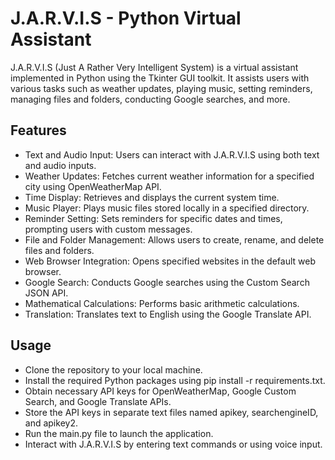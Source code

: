 # J.A.R.V.I.S - Python Virtual Assistant
J.A.R.V.I.S (Just A Rather Very Intelligent System) is a virtual assistant implemented in Python using the Tkinter GUI toolkit. It assists users with various tasks such as weather updates, playing music, setting reminders, managing files and folders, conducting Google searches, and more.

## Features
- Text and Audio Input: Users can interact with J.A.R.V.I.S using both text and audio inputs.
- Weather Updates: Fetches current weather information for a specified city using OpenWeatherMap API.
- Time Display: Retrieves and displays the current system time.
- Music Player: Plays music files stored locally in a specified directory.
- Reminder Setting: Sets reminders for specific dates and times, prompting users with custom messages.
- File and Folder Management: Allows users to create, rename, and delete files and folders.
- Web Browser Integration: Opens specified websites in the default web browser.
- Google Search: Conducts Google searches using the Custom Search JSON API.
- Mathematical Calculations: Performs basic arithmetic calculations.
- Translation: Translates text to English using the Google Translate API.

## Usage
- Clone the repository to your local machine.
- Install the required Python packages using pip install -r requirements.txt.
- Obtain necessary API keys for OpenWeatherMap, Google Custom Search, and Google Translate APIs.
- Store the API keys in separate text files named apikey, searchengineID, and apikey2.
- Run the main.py file to launch the application.
- Interact with J.A.R.V.I.S by entering text commands or using voice input.

## 
